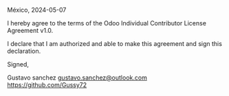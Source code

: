 México, 2024-05-07

I hereby agree to the terms of the Odoo Individual Contributor License Agreement v1.0.

I declare that I am authorized and able to make this agreement and sign this declaration.

Signed,

Gustavo sanchez gustavo.sanchez@outlook.com https://github.com/Gussy72
